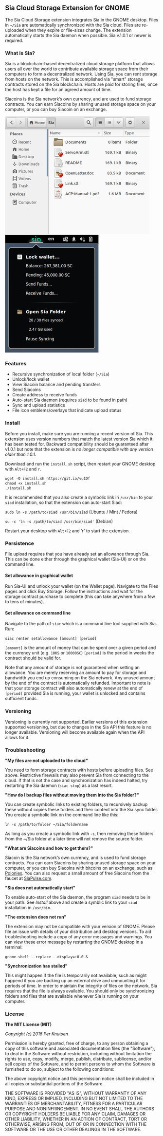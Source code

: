 ## Sia Cloud Storage Extension for GNOME

The Sia Cloud Storage extension integrates Sia in the GNOME desktop. Files in `~/Sia` are automatically synchronized with the Sia cloud. Files are re-uploaded when they expire or file-sizes change. The extension automatically starts the Sia daemon when possible. Sia v.1.0.1 or newer is required.


### What is Sia?
Sia is a blockchain-based decentralized cloud storage platform that allows users all over the world to contribute available storage space from their computers to form a decentralized network. Using Sia, you can rent storage from hosts on the network. This is accomplished via "smart" storage contracts stored on the Sia blockchain. Hosts are paid for storing files, once the host has kept a file for an agreed amount of time.

Siacoins is the Sia network’s own currency, and are used to fund storage contracts. You can earn Siacoins by sharing unused storage space on your computer, or you can buy Siacoin on an exchange.

![Sia GNOME Extension](./img/screenshot-2.png)   ![Sia GNOME Extension](./img/screenshot.png)

### Features
* Recursive synchronization of local folder (`~/Sia`)
* Unlock/lock wallet
* View Siacoin balance and pending transfers
* Send Siacoins
* Create address to receive funds
* Auto-start Sia daemon (requires `siad` to be found in path)
* Sync and upload statistics
* File icon emblems/overlays that indicate upload status

### Install
Before you install, make sure you are running a recent version of Sia. This extension uses version numbers that match the latest version Sia which it has been tested for. Backward compatibility should be guaranteed after v1.0.1 but note that the extension is *no longer compatible with any version older than 1.0.1*.

Download and run the `install.sh` script, then restart your GNOME desktop with `Alt+F2` and `r`.

```
wget -O install.sh https://git.io/vu1Df
chmod +x install.sh
./install.sh
```

It is recommended that you also create a symbolic link in `/usr/bin` to your `siad` installation, so that the extension can auto-start Siad:

`sudo ln -s /path/to/siad /usr/bin/siad` (Ubuntu / Mint / Fedora)

`su -c 'ln -s /path/to/siad /usr/bin/siad'` (Debian)

Restart your desktop with `Alt+F2` and 'r' to start the extension.

### Persistence
File upload requires that you have already set an allowance through Sia. This can be done either through the graphical wallet (Sia-UI) or on the command line.

#### Set allowance in graphical wallet
Run Sia-UI and unlock your wallet (on the Wallet page). Navigate to the Files pages and click Buy Storage. Follow the instructions and wait for the storage contract purchase to complete (this can take anywhere from a few to tens of minutes).

#### Set allowance on command line
Navigate to the path of `siac` which is a command line tool supplied with Sia. Run:

`siac renter setallowance [amount] [period]`

`[amount]` is the amount of money that can be spent over a given period and the currency unit (e.g. `10KS` or `10000SC`)
`[period]` is the period in weeks the contract should be valid for.

Note that any amount of storage is not guaranteed when setting an allowance. You are merely reserving an amount to pay for storage and bandwidth you end up consuming on the Sia network. Any unused amount by the end of the contract is automatically refunded. Important to note is that your storage contract will also automatically renew at the end of `[period]` provided Sia is running, your wallet is unlocked and contains sufficient funds.

### Versioning
Versioning is currently not supported. Earlier versions of this extension supported versioning, but due to changes in the Sia API this feature is no longer available. Versioning will become available again when the API allows for it.


### Troubleshooting
**"My files are not uploaded to the cloud"**

You need to form storage contracts with hosts before uploading files. See above. Restrictive firewalls may also prevent Sia from connecting to the cloud. If that is not the case and synchronization has indeed halted, try restarting the Sia daemon (`siac stop`) as a last resort.

**"How do I backup files without moving them into the Sia folder?"**

You can create symbolic links to existing folders, to recursively backup these without copies these folders and their content into the Sia sync folder. You create a symbolic link on the command line like this:

`ln -s /path/to/folder ~/Sia/foldername`

As long as you create a symbolic link with `-s`, then removing these folders from the ~/Sia folder at a later time will not remove the source folder.


**"What are Siacoins and how to get them?"**

Siacoin is the Sia network’s own currency, and is used to fund storage contracts. You can earn Siacoins by sharing unused storage space on your computer, or you can buy Siacoins with bitcoins on an exchange, such as [Poloniex](http://poloniex.com). You can also request a small amount of free Siacoins from the faucet at [SiaPulse.com](http://siapulse.com/page/faucet).

**"Sia does not automatically start"**

To enable auto-start of the Sia daemon, the program `siad` needs to be in your path. See *Install* above and create a symblic link to your `siad` installation in `/usr/bin`.

**"The extension does not run"**

The extension may not be compatible with your version of GNOME. Please file an issue with details of your distribution and desktop versions. To aid troubleshooting include a copy of any error messages and warnings. You can view these error message by restarting the GNOME desktop in a terminal:

`gnome-shell --replace --display=:0.0 &`

**"Synchronization has stalled"**

This might happen if the file is temporarily not available, such as might happend if you are backing up an external drive and unmounting it for periods of time. In order to maintain the integrity of files on the network, Sia requires that the file is always available. You should only be synchronizing folders and files that are available whenever Sia is running on your computer.


### License
**The MIT License (MIT)**

*Copyright (c) 2016 Per Knutsen*

Permission is hereby granted, free of charge, to any person obtaining a copy of this software and associated documentation files (the "Software"), to deal in the Software without restriction, including without limitation the rights to use, copy, modify, merge, publish, distribute, sublicense, and/or sell copies of the Software, and to permit persons to whom the Software is furnished to do so, subject to the following conditions:

The above copyright notice and this permission notice shall be included in all copies or substantial portions of the Software.

THE SOFTWARE IS PROVIDED "AS IS", WITHOUT WARRANTY OF ANY KIND, EXPRESS OR IMPLIED, INCLUDING BUT NOT LIMITED TO THE WARRANTIES OF MERCHANTABILITY, FITNESS FOR A PARTICULAR PURPOSE AND NONINFRINGEMENT. IN NO EVENT SHALL THE AUTHORS OR COPYRIGHT HOLDERS BE LIABLE FOR ANY CLAIM, DAMAGES OR OTHER LIABILITY, WHETHER IN AN ACTION OF CONTRACT, TORT OR OTHERWISE, ARISING FROM, OUT OF OR IN CONNECTION WITH THE SOFTWARE OR THE USE OR OTHER DEALINGS IN THE SOFTWARE.
